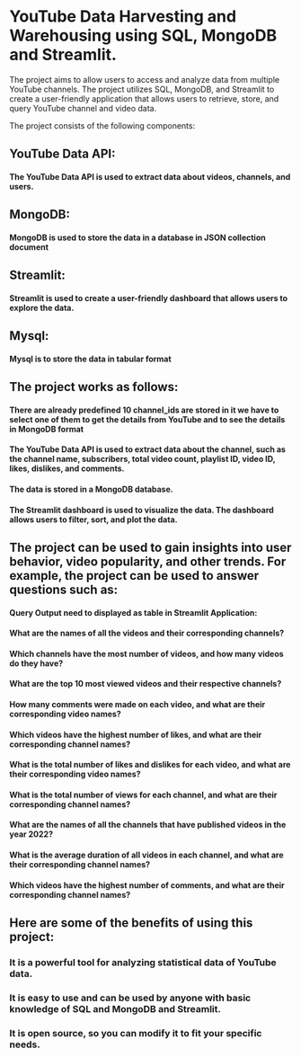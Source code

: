# YouTube Data Harvesting and Warehousing using SQL, MongoDB and Streamlit.
The project aims to allow users to access and analyze data from multiple YouTube channels. The project utilizes SQL, MongoDB, and Streamlit to create a user-friendly application that allows users to retrieve, store, and query YouTube channel and video data.

The project consists of the following components:

## YouTube Data API: 
#### The YouTube Data API is used to extract data about videos, channels, and users.
## MongoDB: 
#### MongoDB is used to store the data in a database in JSON collection document
## Streamlit: 
#### Streamlit is used to create a user-friendly dashboard that allows users to explore the data.
## Mysql:
#### Mysql is to store the data in tabular format

## The project works as follows:

#### There are already predefined 10 channel_ids are stored in it we have to select one of them to get the details from YouTube and to see the details in MongoDB format
#### The YouTube Data API is used to extract data about the channel, such as the channel name, subscribers, total video count, playlist ID, video ID, likes, dislikes, and comments.
#### The data is stored in a MongoDB database.
#### The Streamlit dashboard is used to visualize the data. The dashboard allows users to filter, sort, and plot the data.

## The project can be used to gain insights into user behavior, video popularity, and other trends. For example, the project can be used to answer questions such as:
#### Query Output need to displayed as table in Streamlit Application:

#### What are the names of all the videos and their corresponding channels?
#### Which channels have the most number of videos, and how many videos do they have?
#### What are the top 10 most viewed videos and their respective channels?
#### How many comments were made on each video, and what are their corresponding video names?
#### Which videos have the highest number of likes, and what are their corresponding channel names?
#### What is the total number of likes and dislikes for each video, and what are their corresponding video names?
#### What is the total number of views for each channel, and what are their corresponding channel names?
#### What are the names of all the channels that have published videos in the year 2022?
#### What is the average duration of all videos in each channel, and what are their corresponding channel names?
#### Which videos have the highest number of comments, and what are their corresponding channel names?

## Here are some of the benefits of using this project:

### It is a powerful tool for analyzing statistical data of YouTube data.
### It is easy to use and can be used by anyone with basic knowledge of SQL and MongoDB and Streamlit.
### It is open source, so you can modify it to fit your specific needs.
